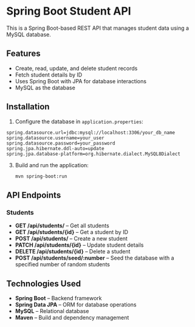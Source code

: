 # Spring Boot Student API

This is a Spring Boot-based REST API that manages student data using a MySQL database.

## Features
- Create, read, update, and delete student records
- Fetch student details by ID
- Uses Spring Boot with JPA for database interactions
- MySQL as the database

## Installation

1.  Configure the database in `application.properties`:

   ```properties
   spring.datasource.url=jdbc:mysql://localhost:3306/your_db_name
   spring.datasource.username=your_user
   spring.datasource.password=your_password
   spring.jpa.hibernate.ddl-auto=update
   spring.jpa.database-platform=org.hibernate.dialect.MySQL8Dialect
   ```
3. Build and run the application:

   ```sh
   mvn spring-boot:run
   ```

## API Endpoints

### Students
- **GET /api/students/** – Get all students
- **GET /api/students/{id}** – Get a student by ID
- **POST /api/students/** – Create a new student
- **PATCH /api/students/{id}** – Update student details
- **DELETE /api/students/{id}** – Delete a student
- **POST /api/students/seed/:number** – Seed the database with a specified number of random students


## Technologies Used
- **Spring Boot** – Backend framework
- **Spring Data JPA** – ORM for database operations
- **MySQL** – Relational database
- **Maven** – Build and dependency management
